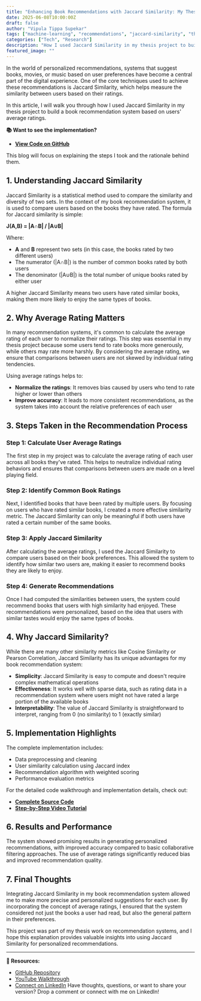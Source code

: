 ```yaml
---
title: "Enhancing Book Recommendations with Jaccard Similarity: My Thesis Project"
date: 2025-06-08T10:00:00Z
draft: false
author: "Vipula Tippa Supekar"
tags: ["machine-learning", "recommendations", "jaccard-similarity", "thesis", "data-science"]
categories: ["Tech", "Research"]
description: "How I used Jaccard Similarity in my thesis project to build a personalized book recommendation system based on users' average ratings."
featured_image: ""
---
```


In the world of personalized recommendations, systems that suggest books, movies, or music based on user preferences have become a central part of the digital experience. One of the core techniques used to achieve these recommendations is Jaccard Similarity, which helps measure the similarity between users based on their ratings.

In this article, I will walk you through how I used Jaccard Similarity in my thesis project to build a book recommendation system based on users' average ratings. 

**📚 Want to see the implementation?**
- **[View Code on GitHub](https://github.com/vipulatippa/book-recommendation-system)**

This blog will focus on explaining the steps I took and the rationale behind them.

## 1. Understanding Jaccard Similarity

Jaccard Similarity is a statistical method used to compare the similarity and diversity of two sets. In the context of my book recommendation system, it is used to compare users based on the books they have rated. The formula for Jaccard similarity is simple:

**J(A,B) = |A∩B| / |A∪B|**

Where:
- **A** and **B** represent two sets (in this case, the books rated by two different users)
- The numerator (|A∩B|) is the number of common books rated by both users
- The denominator (|A∪B|) is the total number of unique books rated by either user

A higher Jaccard Similarity means two users have rated similar books, making them more likely to enjoy the same types of books.

## 2. Why Average Rating Matters

In many recommendation systems, it's common to calculate the average rating of each user to normalize their ratings. This step was essential in my thesis project because some users tend to rate books more generously, while others may rate more harshly. By considering the average rating, we ensure that comparisons between users are not skewed by individual rating tendencies.

Using average ratings helps to:
- **Normalize the ratings**: It removes bias caused by users who tend to rate higher or lower than others
- **Improve accuracy**: It leads to more consistent recommendations, as the system takes into account the relative preferences of each user

## 3. Steps Taken in the Recommendation Process

### Step 1: Calculate User Average Ratings

The first step in my project was to calculate the average rating of each user across all books they've rated. This helps to neutralize individual rating behaviors and ensures that comparisons between users are made on a level playing field.

### Step 2: Identify Common Book Ratings

Next, I identified books that have been rated by multiple users. By focusing on users who have rated similar books, I created a more effective similarity metric. The Jaccard Similarity can only be meaningful if both users have rated a certain number of the same books.

### Step 3: Apply Jaccard Similarity

After calculating the average ratings, I used the Jaccard Similarity to compare users based on their book preferences. This allowed the system to identify how similar two users are, making it easier to recommend books they are likely to enjoy.

### Step 4: Generate Recommendations

Once I had computed the similarities between users, the system could recommend books that users with high similarity had enjoyed. These recommendations were personalized, based on the idea that users with similar tastes would enjoy the same types of books.

## 4. Why Jaccard Similarity?

While there are many other similarity metrics like Cosine Similarity or Pearson Correlation, Jaccard Similarity has its unique advantages for my book recommendation system:

- **Simplicity**: Jaccard Similarity is easy to compute and doesn't require complex mathematical operations
- **Effectiveness**: It works well with sparse data, such as rating data in a recommendation system where users might not have rated a large portion of the available books
- **Interpretability**: The value of Jaccard Similarity is straightforward to interpret, ranging from 0 (no similarity) to 1 (exactly similar)

## 5. Implementation Highlights

The complete implementation includes:
- Data preprocessing and cleaning
- User similarity calculation using Jaccard index
- Recommendation algorithm with weighted scoring
- Performance evaluation metrics

For the detailed code walkthrough and implementation details, check out:
- **[Complete Source Code](https://github.com/yourusername/book-recommendation-system)**
- **[Step-by-Step Video Tutorial](https://youtube.com/watch?v=your-video-id)**

## 6. Results and Performance

The system showed promising results in generating personalized recommendations, with improved accuracy compared to basic collaborative filtering approaches. The use of average ratings significantly reduced bias and improved recommendation quality.

## 7. Final Thoughts

Integrating Jaccard Similarity in my book recommendation system allowed me to make more precise and personalized suggestions for each user. By incorporating the concept of average ratings, I ensured that the system considered not just the books a user had read, but also the general pattern in their preferences.

This project was part of my thesis work on recommendation systems, and I hope this explanation provides valuable insights into using Jaccard Similarity for personalized recommendations.

---

**🔗 Resources:**
- [GitHub Repository](https://github.com/vipulatippa/Digital-Book-Recommendation-Framework)
- [YouTube Walkthrough](https://www.youtube.com/watch?v=M0E0FjFRxGA&t=37s)
- [Connect on LinkedIn](https://www.linkedin.com/in/vipula-tippa)
Have thoughts, questions, or want to share your version? Drop a comment or connect with me on LinkedIn!
